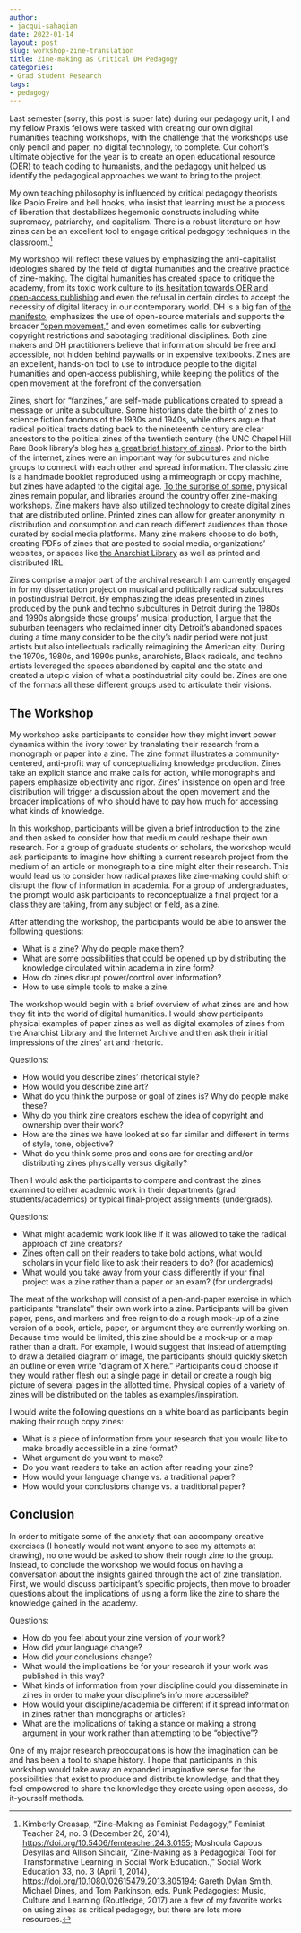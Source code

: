 ```yaml
---
author: 
- jacqui-sahagian
date: 2022-01-14
layout: post
slug: workshop-zine-translation
title: Zine-making as Critical DH Pedagogy  
categories:
- Grad Student Research
tags:
- pedagogy
---
```


Last semester (sorry, this post is super late) during our pedagogy unit, I and my fellow Praxis fellows were tasked with creating our own digital humanities teaching workshops, with the challenge that the workshops use only pencil and paper, no digital technology, to complete. Our cohort’s ultimate objective for the year is to create an open educational resource (OER) to teach coding to humanists, and the pedagogy unit helped us identify the pedagogical approaches we want to bring to the project. 

My own teaching philosophy is influenced by critical pedagogy theorists like Paolo Freire and bell hooks, who insist that learning must be a process of liberation that destabilizes hegemonic constructs including white supremacy, patriarchy, and capitalism. There is a robust literature on how zines can be an excellent tool to engage critical pedagogy techniques in the classroom.[^1]  

My workshop will reflect these values by emphasizing the anti-capitalist ideologies shared by the field of digital humanities and the creative practice of zine-making. The digital humanities has created space to critique the academy, from its toxic work culture to [its hesitation towards OER and open-access publishing](https://kfitz.info/giving-it-away/) and even the refusal in certain circles to accept the necessity of digital literacy in our contemporary world. DH is a big fan of [the manifesto](https://www.humanitiesblast.com/manifesto/Manifesto_V2.pdf), emphasizes the use of open-source materials and supports the broader [“open movement,”](https://www.ubiquitypress.com/site/books/e/10.5334/bbc/) and even sometimes calls for subverting copyright restrictions and sabotaging traditional disciplines. Both zine makers and DH practitioners believe that information should be free and accessible, not hidden behind paywalls or in expensive textbooks. Zines are an excellent, hands-on tool to use to introduce people to the digital humanities and open-access publishing, while keeping the politics of the open movement at the forefront of the conversation. 

Zines, short for “fanzines,” are self-made publications created to spread a message or unite a subculture. Some historians date the birth of zines to science fiction fandoms of the 1930s and 1940s, while others argue that radical political tracts dating back to the nineteenth century are clear ancestors to the political zines of the twentieth century (the UNC Chapel Hill Rare Book library’s blog has [a great brief history of zines](https://blogs.lib.unc.edu/rbc/2017/10/25/a-brief-history-of-zines/)). Prior to the birth of the internet, zines were an important way for subcultures and niche groups to connect with each other and spread information. The classic zine is a handmade booklet reproduced using a mimeograph or copy machine, but zines have adapted to the digital age. [To the surprise of some,](https://www.nytimes.com/2017/02/28/magazine/why-the-internet-didnt-kill-zines.html) physical zines remain popular, and libraries around the country offer zine-making workshops. Zine makers have also utilized technology to create digital zines that are distributed online. Printed zines can allow for greater anonymity in distribution and consumption and can reach different audiences than those curated by social media platforms. Many zine makers choose to do both, creating PDFs of zines that are posted to social media, organizations’ websites, or spaces like [the Anarchist Library](https://theanarchistlibrary.org/special/index) as well as printed and distributed IRL.

Zines comprise a major part of the archival research I am currently engaged in for my dissertation project on musical and politically radical subcultures in postindustrial Detroit. By emphasizing the ideas presented in zines produced by the punk and techno subcultures in Detroit during the 1980s and 1990s alongside those groups’ musical production, I argue that the suburban teenagers who reclaimed inner city Detroit’s abandoned spaces during a time many consider to be the city’s nadir period were not just artists but also intellectuals radically reimagining the American city. During the 1970s, 1980s, and 1990s punks, anarchists, Black radicals, and techno artists leveraged the spaces abandoned by capital and the state and created a utopic vision of what a postindustrial city could be. Zines are one of the formats all these different groups used to articulate their visions. 

[^1]:Kimberly Creasap, “Zine-Making as Feminist Pedagogy,” Feminist Teacher 24, no. 3 (December 26, 2014), https://doi.org/10.5406/femteacher.24.3.0155; Moshoula Capous Desyllas and Allison Sinclair, “Zine-Making as a Pedagogical Tool for Transformative Learning in Social Work Education.,” Social Work Education 33, no. 3 (April 1, 2014), https://doi.org/10.1080/02615479.2013.805194; Gareth Dylan Smith, Michael Dines, and Tom Parkinson, eds. Punk Pedagogies: Music, Culture and Learning (Routledge, 2017) are a few of my favorite works on using zines as critical pedagogy, but there are lots more resources.

## The Workshop 

My workshop asks participants to consider how they might invert power dynamics within the ivory tower by translating their research from a monograph or paper into a zine. The zine format illustrates a community-centered, anti-profit way of conceptualizing knowledge production. Zines take an explicit stance and make calls for action, while monographs and papers emphasize objectivity and rigor. Zines’ insistence on open and free distribution will trigger a discussion about the open movement and the broader implications of who should have to pay how much for accessing what kinds of knowledge. 

In this workshop, participants will be given a brief introduction to the zine and then asked to consider how that medium could reshape their own research. For a group of graduate students or scholars, the workshop would ask participants to imagine how shifting a current research project from the medium of an article or monograph to a zine might alter their research. This would lead us to consider how radical praxes like zine-making could shift or disrupt the flow of information in academia. For a group of undergraduates, the prompt would ask participants to reconceptualize a final project for a class they are taking, from any subject or field, as a zine. 

After attending the workshop, the participants would be able to answer the following questions:  
- What is a zine? Why do people make them? 
- What are some possibilities that could be opened up by distributing the knowledge circulated within academia in zine form?  
- How do zines disrupt power/control over information? 
- How to use simple tools to make a zine. 

The workshop would begin with a brief overview of what zines are and how they fit into the world of digital humanities. I would show participants physical examples of paper zines as well as digital examples of zines from the Anarchist Library and the Internet Archive and then ask their initial impressions of the zines’ art and rhetoric. 

Questions:  
- How would you describe zines’ rhetorical style? 
- How would you describe zine art? 
- What do you think the purpose or goal of zines is? Why do people make these? 
- Why do you think zine creators eschew the idea of copyright and ownership over their work? 
- How are the zines we have looked at so far similar and different in terms of style, tone, objective?
- What do you think some pros and cons are for creating and/or distributing zines physically versus digitally? 

Then I would ask the participants to compare and contrast the zines examined to either academic work in their departments (grad students/academics) or typical final-project assignments (undergrads). 

Questions:  
- What might academic work look like if it was allowed to take the radical approach of zine creators?
- Zines often call on their readers to take bold actions, what would scholars in your field like to ask their readers to do? (for academics) 
- What would you take away from your class differently if your final project was a zine rather than a paper or an exam? (for undergrads) 

The meat of the workshop will consist of a pen-and-paper exercise in which participants “translate” their own work into a zine. Participants will be given paper, pens, and markers and free reign to do a rough mock-up of a zine version of a book, article, paper, or argument they are currently working on. Because time would be limited, this zine should be a mock-up or a map rather than a draft. For example, I would suggest that instead of attempting to draw a detailed diagram or image, the participants should quickly sketch an outline or even write “diagram of X here.” Participants could choose if they would rather flesh out a single page in detail or create a rough big picture of several pages in the allotted time. Physical copies of a variety of zines will be distributed on the tables as examples/inspiration. 

I would write the following questions on a white board as participants begin making their rough copy zines:  
- What is a piece of information from your research that you would like to make broadly accessible in a zine format?
- What argument do you want to make? 
- Do you want readers to take an action after reading your zine? 
- How would your language change vs. a traditional paper? 
- How would your conclusions change vs. a traditional paper? 

## Conclusion 

In order to mitigate some of the anxiety that can accompany creative exercises (I honestly would not want anyone to see my attempts at drawing), no one would be asked to show their rough zine to the group. Instead, to conclude the workshop we would focus on having a conversation about the insights gained through the act of zine translation. First, we would discuss participant’s specific projects, then move to broader questions about the implications of using a form like the zine to share the knowledge gained in the academy. 

Questions:  
- How do you feel about your zine version of your work? 
- How did your language change? 
- How did your conclusions change? 
- What would the implications be for your research if your work was published in this way? 
- What kinds of information from your discipline could you disseminate in zines in order to make your discipline’s info more accessible? 
- How would your discipline/academia be different if it spread information in zines rather than monographs or articles? 
- What are the implications of taking a stance or making a strong argument in your work rather than attempting to be “objective”? 

One of my major research preoccupations is how the imagination can be and has been a tool to shape history. I hope that participants in this workshop would take away an expanded imaginative sense for the possibilities that exist to produce and distribute knowledge, and that they feel empowered to share the knowledge they create using open access, do-it-yourself methods. 

